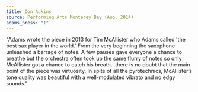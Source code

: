```yaml
---
title: Don Adkins
source: Performing Arts Monterey Bay (Aug. 2014)
adams_press: "1"
---
```

"Adams wrote the piece in 2013 for Tim McAllister who Adams called 'the best sax player in the world.' From the very beginning the saxophone unleashed a barrage of notes. A few pauses gave everyone a chance to breathe but the orchestra often took up the same flurry of notes so only McAllister got a chance to catch his breath…there is no doubt that the main point of the piece was virtuosity. In spite of all the pyrotechnics, McAllister’s tone quality was beautiful with a well-modulated vibrato and no edgy sounds." 